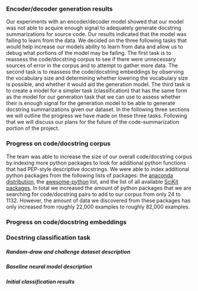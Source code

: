### Encoder/decoder generation results
Our experiments with an encoder/decoder model showed that our model was not able to acquire enough signal to adequately generate docstring summarizations for source code. Our results indicated that the model was failing to learn from the data. We decided on the three following tasks that would help increase our models ability to learn from data and allow us to debug what portions of the model may be failing. The first task is to reassess the code/docstring corpus to see if there were unnecessary sources of error in the corpus and to attempt to gather more data. The second task is to reassess the code/docstring embeddings by observing the vocabulary size and determining whether lowering the vocabulary size is possible, and whether it would aid the generation model. The third task is to create a model for a simpler task (classification) that has the same form as the model for our generation task that we can use to assess whether their is enough signal for the generation model to be able to generate docstring summarizations given our dataset. In the following three sections we will outline the progress we have made on these three tasks. Following that we will discuss our plans for the future of the code-summarization portion of the project.

### Progress on code/docstring corpus
The team was able to increase the size of our overall code/docstring corpus by indexing more python packages to look for additional python functions that had PEP-style descriptive docstrings. We were able to index additional python packages from the following lists of packages: the [anaconda distribution](https://docs.anaconda.com/anaconda/packages/py3.6_osx-64/), the [awesome-python](https://github.com/vinta/awesome-python) list, and the list of all available [SciKit packages](http://scikits.appspot.com/scikits). In total we increased the amount of python packages that we are searching for code/docstring pairs to add to our corpus from only 24 to 1132. However, the amount of data we discovered from these packages has only increased from roughly 22,000 examples to roughly 82,000 examples.

### Progress on code/docstring embeddings


### Docstring classification task
##### Random-draw and challenge dataset description

##### Baseline neural model description

##### Initial classification results
